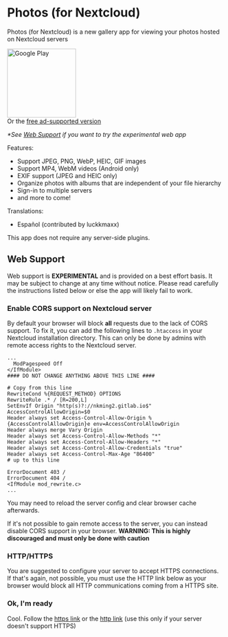 # Photos (for Nextcloud)
Photos (for Nextcloud) is a new gallery app for viewing your photos hosted on Nextcloud servers

[<img src="https://play.google.com/intl/en_us/badges/static/images/badges/en_badge_web_generic.png" alt="Google Play" width="160" />](https://play.google.com/store/apps/details?id=com.nkming.nc_photos.paid&referrer=utm_source%3Drepo)  
Or the [free ad-supported version](https://play.google.com/store/apps/details?id=com.nkming.nc_photos&referrer=utm_source%3Drepo)

*\*See [Web Support](#web-support) if you want to try the experimental web app*

Features:
- Support JPEG, PNG, WebP, HEIC, GIF images
- Support MP4, WebM videos (Android only)
- EXIF support (JPEG and HEIC only)
- Organize photos with albums that are independent of your file hierarchy
- Sign-in to multiple servers
- and more to come!

Translations:
- Español (contributed by luckkmaxx)

This app does not require any server-side plugins.

## Web Support
Web support is **EXPERIMENTAL** and is provided on a best effort basis. It may be subject to change at any time without notice. Please read carefully the instructions listed below or else the app will likely fail to work.

### Enable CORS support on Nextcloud server
By default your browser will block **all** requests due to the lack of CORS support. To fix it, you can add the following lines to `.htaccess` in your Nextcloud installation directory. This can only be done by admins with remote access rights to the Nextcloud server.
```
...
  ModPagespeed Off
</IfModule>
#### DO NOT CHANGE ANYTHING ABOVE THIS LINE ####

# Copy from this line
RewriteCond %{REQUEST_METHOD} OPTIONS
RewriteRule .* / [R=200,L]
SetEnvIf Origin "http(s)?://nkming2.gitlab.io$" AccessControlAllowOrigin=$0
Header always set Access-Control-Allow-Origin %{AccessControlAllowOrigin}e env=AccessControlAllowOrigin
Header always merge Vary Origin
Header always set Access-Control-Allow-Methods "*"
Header always set Access-Control-Allow-Headers "*"
Header always set Access-Control-Allow-Credentials "true"
Header always set Access-Control-Max-Age "86400"
# up to this line

ErrorDocument 403 /
ErrorDocument 404 /
<IfModule mod_rewrite.c>
...
```

You may need to reload the server config and clear browser cache afterwards.

If it's not possible to gain remote access to the server, you can instead disable CORS support in your browser. **WARNING: This is highly discouraged and must only be done with caution**

### HTTP/HTTPS
You are suggested to configure your server to accept HTTPS connections. If that's again, not possible, you must use the HTTP link below as your browser would block all HTTP communications coming from a HTTPS site.

### Ok, I'm ready
Cool. Follow the [https link](https://nkming2.gitlab.io/nc-photos-web) or the [http link](http://nkming2.gitlab.io/nc-photos-web) (use this only if your server doesn't support HTTPS)
